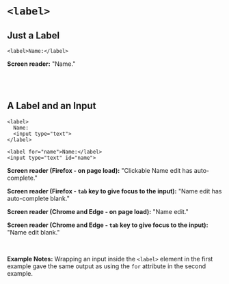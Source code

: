 # `<label>`

## Just a Label

    <label>Name:</label>

**Screen reader:** "Name."

<br><br>

## A Label and an Input

    <label>
      Name:
      <input type="text">
    </label>

    <label for="name">Name:</label>
    <input type="text" id="name">

**Screen reader (Firefox - on page load):** "Clickable Name edit has auto-complete."

**Screen reader (Firefox - `tab` key to give focus to the input):** "Name edit has auto-complete blank."

**Screen reader (Chrome and Edge - on page load):** "Name edit."

**Screen reader (Chrome and Edge - `tab` key to give focus to the input):** "Name edit blank."

<br>

**Example Notes:** Wrapping an input inside the `<label>` element in the first example gave the same output as using the `for` attribute in the second example.
